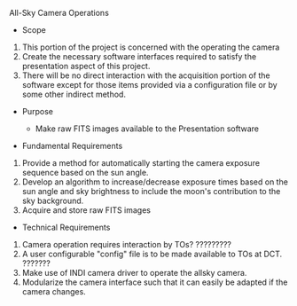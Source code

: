 All-Sky Camera Operations
* Scope
1. This portion of the project is concerned with the operating the camera
2. Create the necessary software interfaces required to satisfy the presentation aspect of this project.
3. There will be no direct interaction with the acquisition portion of the software except for those items
provided via a configuration file or by some other indirect method.

* Purpose
    - Make raw FITS images available to the Presentation software


* Fundamental Requirements
1. Provide a method for automatically starting the camera exposure sequence based on the sun angle.
2. Develop an algorithm to increase/decrease exposure times based on the sun angle and sky brightness to include
the moon's contribution to the sky background.
3. Acquire and store raw FITS images


* Technical Requirements
1. Camera operation requires interaction by TOs? ?????????
2. A user configurable "config" file is to be made available to TOs at DCT. ???????
3. Make use of INDI camera driver to operate the allsky camera.
4. Modularize the camera interface such that it can easily be adapted if the camera changes.
